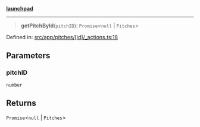 [**launchpad**](index.md)

***

> **getPitchById**(`pitchID`): `Promise`\<`null` \| `Pitches`\>

Defined in: [src/app/pitches/\[id\]/\_actions.ts:18](https://github.com/victorbratov/launchpad/blob/35b0965dd86b05a55a9206d809917613bd599c25/src/app/pitches/[id]/_actions.ts#L18)

## Parameters

### pitchID

`number`

## Returns

`Promise`\<`null` \| `Pitches`\>
